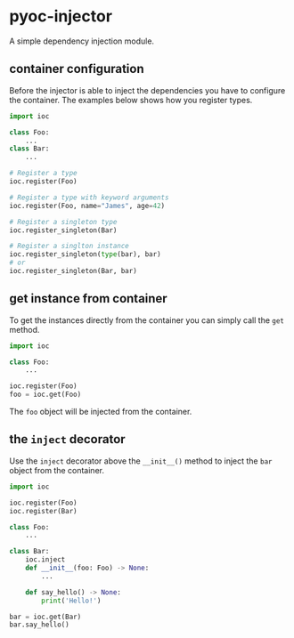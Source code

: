 # pyoc-injector
A simple dependency injection module.

## container configuration

Before the injector is able to inject the dependencies you have to configure the container. The examples below shows how you register types.
```py
import ioc

class Foo:
    ...
class Bar:
    ...

# Register a type
ioc.register(Foo)

# Register a type with keyword arguments
ioc.register(Foo, name="James", age=42)

# Register a singleton type
ioc.register_singleton(Bar)

# Register a singlton instance
ioc.register_singleton(type(bar), bar)
# or
ioc.register_singleton(Bar, bar)
```

## get instance from container

To get the instances directly from the container you can simply call the ```get``` method.

```py
import ioc

class Foo:
    ...

ioc.register(Foo)
foo = ioc.get(Foo)
```

The ```foo``` object will be injected from the container.

## the ```inject``` decorator

Use the ```inject``` decorator above the ```__init__()``` method to inject the ```bar``` object from the container.

```py
import ioc

ioc.register(Foo)
ioc.register(Bar)

class Foo:
    ...

class Bar:
    ioc.inject
    def __init__(foo: Foo) -> None:
        ...

    def say_hello() -> None:
        print('Hello!')

bar = ioc.get(Bar)
bar.say_hello()

```